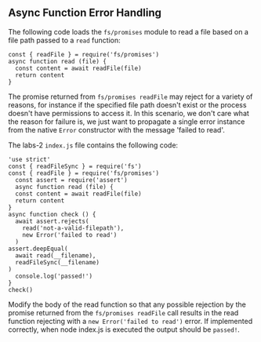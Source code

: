 ## Async Function Error Handling

The following code loads the `fs/promises` module to read a file based on a file path passed to
a `read` function:

```
const { readFile } = require('fs/promises')
async function read (file) {
  const content = await readFile(file)
  return content
}
```

The promise returned from `fs/promises readFile` may reject for a variety of reasons, for
instance if the specified file path doesn't exist or the process doesn't have permissions to
access it. In this scenario, we don't care what the reason for failure is, we just want to propagate
a single error instance from the native `Error` constructor with the message 'failed to read'.

The labs-2 `index.js` file contains the following code:

```
'use strict'
const { readFileSync } = require('fs')
const { readFile } = require('fs/promises')
  const assert = require('assert')
  async function read (file) {
  const content = await readFile(file)
  return content
}
async function check () {
  await assert.rejects(
    read('not-a-valid-filepath'),
    new Error('failed to read')
  )
assert.deepEqual(
  await read(__filename),
  readFileSync(__filename)
)
  console.log('passed!')
}
check()
```

Modify the body of the read function so that any possible rejection by the promise returned
from the `fs/promises readFile` call results in the read function rejecting with a `new
Error('failed to read')` error. If implemented correctly, when node index.js is
executed the output should be `passed!`.
